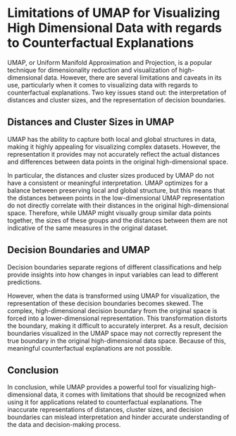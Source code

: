 # Limitations of UMAP for Visualizing High Dimensional Data with regards to Counterfactual Explanations

UMAP, or Uniform Manifold Approximation and Projection, is a popular technique for dimensionality reduction and visualization of high-dimensional data. However, there are several limitations and caveats in its use, particularly when it comes to visualizing data with regards to counterfactual explanations. Two key issues stand out: the interpretation of distances and cluster sizes, and the representation of decision boundaries.

## Distances and Cluster Sizes in UMAP

UMAP has the ability to capture both local and global structures in data, making it highly appealing for visualizing complex datasets. However, the representation it provides may not accurately reflect the actual distances and differences between data points in the original high-dimensional space.

In particular, the distances and cluster sizes produced by UMAP do not have a consistent or meaningful interpretation. UMAP optimizes for a balance between preserving local and global structure, but this means that the distances between points in the low-dimensional UMAP representation do not directly correlate with their distances in the original high-dimensional space. Therefore, while UMAP might visually group similar data points together, the sizes of these groups and the distances between them are not indicative of the same measures in the original dataset.

## Decision Boundaries and UMAP

Decision boundaries separate regions of different classifications and help provide insights into how changes in input variables can lead to different predictions.

However, when the data is transformed using UMAP for visualization, the representation of these decision boundaries becomes skewed. The complex, high-dimensional decision boundary from the original space is forced into a lower-dimensional representation. This transformation distorts the boundary, making it difficult to accurately interpret. As a result, decision boundaries visualized in the UMAP space may not correctly represent the true boundary in the original high-dimensional data space. Because of this, meaningful counterfactual explanations are not possible.

## Conclusion
In conclusion, while UMAP provides a powerful tool for visualizing high-dimensional data, it comes with limitations that should be recognized when using it for applications related to counterfactual explanations. The inaccurate representations of distances, cluster sizes, and decision boundaries can mislead interpretation and hinder accurate understanding of the data and decision-making process.
